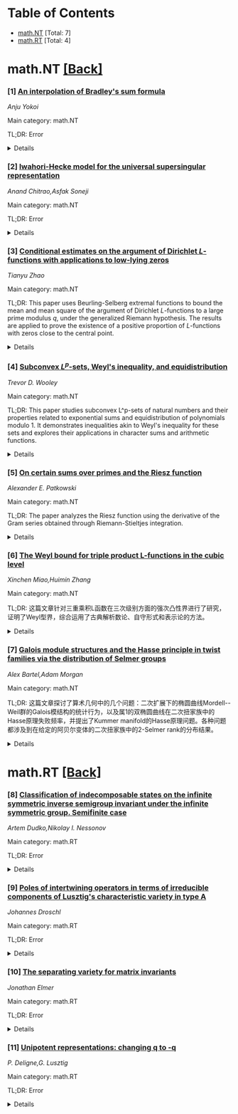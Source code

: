 <div id=toc></div>

# Table of Contents

- [math.NT](#math.NT) [Total: 7]
- [math.RT](#math.RT) [Total: 4]


<div id='math.NT'></div>

# math.NT [[Back]](#toc)

### [1] [An interpolation of Bradley's sum formula](https://arxiv.org/abs/2508.13254)
*Anju Yokoi*

Main category: math.NT

TL;DR: Error


<details>
  <summary>Details</summary>
Motivation: Error

Method: Error

Result: Error

Conclusion: Error

Abstract: The sum formula for $q$-multiple zeta values is a well-known relation. In
this paper, we present its generalization for the $q$-multiple zeta function.

</details>


### [2] [Iwahori-Hecke model for the universal supersingular representation](https://arxiv.org/abs/2508.13766)
*Anand Chitrao,Asfak Soneji*

Main category: math.NT

TL;DR: Error


<details>
  <summary>Details</summary>
Motivation: Error

Method: Error

Result: Error

Conclusion: Error

Abstract: Let $F$ be a non-archimedean local field with residue field $\mathbb{F}_q$.
When $F$ is a finite extension of $\mathbb{Q}_{p}$, Anandavardhanan-Borisagar
and Anandavardhanan-Jana introduced an Iwahori-Hecke model for the universal
supersingular representation $\pi_r$ in the regular case $ 0 < r < q-1$. When
$F=\mathbb{Q}_{p}$, the first author introduced an Iwahori-Hecke model for
$\pi_r$ when $r = 0, p - 1$. We extend this result to an arbitrary local field
$F$ for $r = 0, q - 1$.
  We also write down an explicit non-split self-extension of $\pi_r$ which has
a four-dimensional space of $I(1)$-invariants when $F = \mathbb{Q}_p$ and $r =
0, p-1$.

</details>


### [3] [Conditional estimates on the argument of Dirichlet $L$-functions with applications to low-lying zeros](https://arxiv.org/abs/2508.13301)
*Tianyu Zhao*

Main category: math.NT

TL;DR: This paper uses Beurling-Selberg extremal functions to bound the mean and mean square of the argument of Dirichlet $L$-functions to a large prime modulus $q$, under the generalized Riemann hypothesis.  The results are applied to prove the existence of a positive proportion of $L$-functions with zeros close to the central point.


<details>
  <summary>Details</summary>
Motivation: To better understand the distribution of the zeros of Dirichlet $L$-functions, particularly those close to the central point, and to provide alternative proofs for existing results and new bounds.

Method: The paper employs Beurling-Selberg extremal functions to estimate the mean and mean square of the argument of Dirichlet $L$-functions.

Result: The paper derives alternative proofs for several results on low-lying zeros of $L(s,\chi)$ and a new lower bound on the proportion of $L(s,\chi)$ modulo $q$ with zeros close to the central point.  Specifically, it shows that for any $\beta > 1/4$, there is a positive proportion of Dirichlet $L$-functions whose first zero has height less than $\beta$ times the average zero spacing.

Conclusion: These results advance the understanding of the distribution of low-lying zeros of Dirichlet $L$-functions, and demonstrate the utility of Beurling-Selberg extremal functions in this area.

Abstract: Under the generalized Riemann hypothesis, we use Beurling-Selberg extremal
functions to bound the mean and mean square of the argument of Dirichlet
$L$-functions to a large prime modulus $q$. As applications, we give
alternative proofs of several results on low-lying zeros of $L(s,\chi)$ and
obtain a new lower bound on the proportion of $L(s,\chi)$ modulo $q$ with zeros
close to the central point. In particular, we show conditionally that for any
$\beta>1/4$, there exist a positive proportion of Dirichlet $L$-functions whose
first zero has height less than $\beta$ times the average spacing between
consecutive zeros.

</details>


### [4] [Subconvex $L^p$-sets, Weyl's inequality, and equidistribution](https://arxiv.org/abs/2508.13384)
*Trevor D. Wooley*

Main category: math.NT

TL;DR: This paper studies subconvex L^p-sets of natural numbers and their properties related to exponential sums and equidistribution of polynomials modulo 1. It demonstrates inequalities akin to Weyl's inequality for these sets and explores their applications in character sums and arithmetic functions.


<details>
  <summary>Details</summary>
Motivation: The motivation lies in understanding the structure and properties of natural number sets that exhibit subconvex bounds for exponential sums, which can provide deeper insights into their equidistribution and applicability in number-theoretic problems.

Method: The paper involves the analysis of exponential sums over these subconvex L^p-sets and extends Weyl's inequality to their context by examining the equidistribution properties and applying techniques from analytic number theory.

Result: Key results include the establishment of subconvex bounds for exponential sums over such sets, the derivation of new Weyl-type inequalities, and the demonstration of the equidistribution of polynomials with summands restricted to these sets.

Conclusion: The study concludes that subconvex L^p-sets showcase exponential sum properties similar to those established by Weyl's classical inequality, offering powerful tools for addressing various problems involving character sums and averages of arithmetic functions.

Abstract: We examine sets $\mathscr A$ of natural numbers having the property that for
some real number $p\in (0,2)$, one has the subconvex bound $$\int_0^1 \Bigl|
\sum_{n\in \mathscr A\cap [1,N]}e(n\alpha)\Bigr|^p\, {\rm d}\alpha \ll
N^{-1}|\mathscr A\cap [1,N]|^p.$$ We show that exponential sums over such sets
satisfy inequalities analogous to Weyl's inequality, and in many circumstances
of the same strength as classical versions of Weyl's bound. We also examine
equidistribution of polynomials modulo $1$ in which the summands are restricted
to these subconvex $L^p$-sets. In addition, we describe applications to
problems involving character sums and averages of arithmetic functions.

</details>


### [5] [On certain sums over primes and the Riesz function](https://arxiv.org/abs/2508.13449)
*Alexander E. Patkowski*

Main category: math.NT

TL;DR: The paper analyzes the Riesz function using the derivative of the Gram series obtained through Riemann-Stieltjes integration.


<details>
  <summary>Details</summary>
Motivation: The study is motivated by the desire to approximate sums over primes.

Method: The authors use the derivative of the Gram series by applying Riemann-Stieltjes integration.

Result: The paper presents a new formula that connects the derivative of the Gram series to the Riesz function and derives general integral relationships.

Conclusion: The analysis provides a novel approach for understanding and working with series involving the M$	oHaveLength function and the Riesz function.

Abstract: We offer some comments on series involving the M$\ddot{o}$bius function which
approximate sums over primes. To accomplish this, we utilize the derivative of
the Gram series by applying Riemann-Stieltjes integration. We offer a new
formula connecting the derivative of the Gram series to the Riesz function,
which we then use to obtain general integral relationships.

</details>


### [6] [The Weyl bound for triple product L-functions in the cubic level](https://arxiv.org/abs/2508.13746)
*Xinchen Miao,Huimin Zhang*

Main category: math.NT

TL;DR: 这篇文章针对三重乘积L函数在三次级别方面的强次凸性界进行了研究，证明了Weyl型界，综合运用了古典解析数论、自守形式和表示论的方法。


<details>
  <summary>Details</summary>
Motivation: 新形式三次级别的改进Petersson迹公式利用了古典回旋镖求和公式、Jutila圆方法、Kuznetsov迹公式和谱大筛法等技术。

Method: 该研究综合运用了古典解析数论与自守形式及表示论的方法，具体包括改进的Petersson迹公式、古典Voronoi求和公式、Jutila圆方法、Kuznetsov迹公式与谱大筛法不等式，以证明三重乘积L函数的强次凸性界。

Result: 作者成功地在三次级别方面证明了三重乘积L函数的Weyl型强次凸性界。

Conclusion: 本文的研究成果展示了古典解析数论方法与现代自守形式、表示论技术结合在证明三重乘积L函数强次凸性界的潜力和有效性。

Abstract: In this paper, we focus on the strong subconvexity bounds for triple product
L-functions in the cubic level aspect. Our proof on the Weyl-type bound
synthesizes techniques from classical analytic number theory with methods in
automorphic forms and representation theory. The methods include the refined
Petersson trace formula for the newforms of cubic level, classical Voronoi
summation formula, Jutila's circle method, Kuznetsov trace formula and the
spectral large sieve inequality.

</details>


### [7] [Galois module structures and the Hasse principle in twist families via the distribution of Selmer groups](https://arxiv.org/abs/2508.14026)
*Alex Bartel,Adam Morgan*

Main category: math.NT

TL;DR: 这篇文章探讨了算术几何中的几个问题：二次扩展下的椭圆曲线Mordell--Weil群的Galois模结构的统计行为，以及属1的双椭圆曲线在二次扭家族中的Hasse原理失败频率，并提出了Kummer manifold的Hasse原理问题。各种问题都涉及到在给定的阿贝尔变体的二次扭家族中的2-Selmer rank的分布结果。


<details>
  <summary>Details</summary>
Motivation: 本文的动机是研究算术几何中算术性质的表现，尤其是涉及汉尔曼基本（Hasse principle）的问题。这些研究可以帮助理解代数簇的结构和它们的二次扩展的影响，以及其模结构的统计特性。通过得到关于2-Selmer rank的分布结果，可以深入理解这些基本问题的可能性和关系。"

Method: 文章的分析方法是通过特定的二次扭家族中2-Selmer rank的分布来处理这些问题的。该方法利用了对双扭家族的深入研究，以及相关的统计和代数几何工具，从而能够在这些看似分散的问题中揭示了一致的规律和联系。

Result: 主要的结论是，对于二次扩展下的椭圆曲线的Mordell--Weil群的统计分布、双椭圆曲线族的Hasse原理失效频率和Kummer varieties的Hasse原理问题，这些看似不相关的问题都被同一个关于2-Selmer ranks的分布结果联系起来，显示了深刻的统一性。

Conclusion: 这项研究揭示了算术几何中几个看似不同的问题之间的内在联系，进一步发展了2-Selmer rank及其在二次扭家族中的分布结果的理解。通过这一统一观点，可以展望在更广泛的代数簇中找到类似的现象和解释。

Abstract: We address several seemingly disparate problems in arithmetic geometry: the
statistical behaviour of the Galois module structure of Mordell--Weil groups of
a fixed elliptic curve over varying quadratic extensions; the frequency of
failure of the Hasse principle in quadratic twist families of genus $1$
hyperelliptic curves; and the Hasse principle for Kummer varieties. The common
technical ingredient for all of these is a result on the distribution of
$2$-Selmer ranks in certain sparse families of quadratic twists of a given
abelian variety.

</details>


<div id='math.RT'></div>

# math.RT [[Back]](#toc)

### [8] [Classification of indecomposable states on the infinite symmetric inverse semigroup invariant under the infinite symmetric group. Semifinite case](https://arxiv.org/abs/2508.13760)
*Artem Dudko,Nikolay I. Nessonov*

Main category: math.RT

TL;DR: Error


<details>
  <summary>Details</summary>
Motivation: Error

Method: Error

Result: Error

Conclusion: Error

Abstract: Let $\mathbb{N}$ be a set of the natural numbers.
  Symmetric inverse semigroup $R_\infty$ is the semigroup of all infinite 0-1
matrices $[g_{ij}]$ with at most one 1 in each row and each column such that
$g_{ii}=1$ on the complement of a finite set. The binary operation in
$R_\infty$ is the ordinary matrix multiplication. It is clear that infinite
symmetric group $\mathfrak{S}_\infty$ is a subgroup of $R_\infty$. The map
$\star:\left[ g_{ij}\right]\mapsto\left[ g_{ji}\right]$ is an involution on
$R_\infty$. We call a function $f$ on $R_\infty$ positive definite if for all
$r_1, r_2, \ldots, r_n\in R_\infty$ the matrix $\left[ f\left(
r_ir_j^\star\right)\right]$ is Hermitian and positive semi-definite. A function
$f$ said to be indecomposable if the corresponding $\ast$-representation
$\pi_f$ is a factor-representation. A class of the
$\mathfrak{S}_\infty$-invariant functions is defined by the condition
$f(rs)=f(sr)$ for all $r\in R_\infty$ and $s\in\mathfrak{S}_\infty$. In this
paper we classify all semifinite factor-representations of $R_\infty$ that
correspond to the $\mathfrak{S}_\infty$-invariant positive definite functions.

</details>


### [9] [Poles of intertwining operators in terms of irreducible components of Lusztig's characteristic variety in type A](https://arxiv.org/abs/2508.13817)
*Johannes Droschl*

Main category: math.RT

TL;DR: Error


<details>
  <summary>Details</summary>
Motivation: Error

Method: Error

Result: Error

Conclusion: Error

Abstract: In this paper, we propose a conjectural formula for the order of the poles of
intertwining operators in the context of the representation theory of general
linear groups over $p$-adic fields. More specifically, we conjecturally relate
the order of the pole to the dimension of a Hom-space associated with
irreducible components of Lusztig's characteristic variety in type $A$. We
verify the conjecture in a wide range of cases.

</details>


### [10] [The separating variety for matrix invariants](https://arxiv.org/abs/2508.13865)
*Jonathan Elmer*

Main category: math.RT

TL;DR: Error


<details>
  <summary>Details</summary>
Motivation: Error

Method: Error

Result: Error

Conclusion: Error

Abstract: Let $G$ be a linear algebraic group defined over an algebraically closed
field $k$, and let $V$ be a vector space on which $G$ acts linearly. The
separating variety $\mathcal{S}_{G,V}$ is the subvariety of $V^2$ consisting of
pairs of points indistinguishable by invariant polynomials in $k[V]^G$. Its
geometry places restrictions on the existence of small separating sets, i.e.
sets of invariants which distinguish the same points as the full algebra of
invariants. The purpose of this article is to study the separating variety in
the important special case where $G=\mathrm{GL}_p(\mathbb{C})$ acts on the set
$V$ of $n$-tuples of $p \times p$ matrices by simultaneous conjugation. We
define a purely combinatorial poset, $\mathcal{P}_{p,n}$, whose maximal
elements are in 1-1 correspondence with the irreducible components of
$\mathcal{S}_{G,V}$. We show that $\mathcal{S}_{G,V}$ is a variety of dimension
$(n+1)p^2-1$, and determine its subdimension for all $n$ and $p$. In particular
we show the subdimension is $(n+1)p^2-p$ if $n \geq 3$, or $n \geq 2$ and $p
\geq 4$. In the case $n \geq 3$, we give a formula for the number of components
of given codimension in $\mathcal{S}_{G,V}$. We give explicit decompositions of
$\mathcal{S}_{G,V}$ for all $n$ where $p=2,3$ or $4$. Our results in particular
show that when $n\geq 2$ and $p\geq 4$, or $n\geq 3$ and $p=3$,
$\mathbb{C}[V]^G$ does not contain a polynomial or hypersurface separating set.
It was proven in arXiv:2202.05717 that the same is true if $n \geq 4$ and
$p=2$. The author made a conjecture in arXiv:2211.17088 generalising the
Skronowski-Weyman theorem for representations of quivers. The results of this
paper prove that conjecture in two important special cases: for the quiver with
one vertex and an arbitrary number, $n$, of loops, and for the quiver with two
vertices and $n$ arrows between them.

</details>


### [11] [Unipotent representations: changing q to -q](https://arxiv.org/abs/2508.13951)
*P. Deligne,G. Lusztig*

Main category: math.RT

TL;DR: Error


<details>
  <summary>Details</summary>
Motivation: Error

Method: Error

Result: Error

Conclusion: Error

Abstract: Consider a Chevalley group over a finite field $F_q$ such that the longest
element of the Weyl group is central. We construct an involution
$\xi\mapsto\xi^!$ of the set of unipotent representations of this group such
that the degree polynomial of a unipotent representation $\xi$ is obtained up
to sign from the degree polynomial of $\xi^!$ by changing $q$ to $-q$.

</details>
